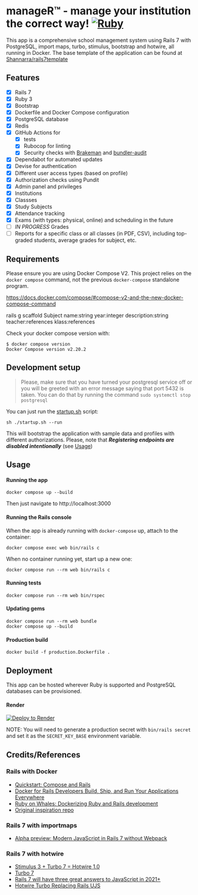 # manageR™ - manage your institution the correct way! [![Ruby](https://github.com/Shannarra/manageR/actions/workflows/ruby.yml/badge.svg?branch=master)](https://github.com/Shannarra/manageR/actions/workflows/ruby.yml)
This app is a comprehensive school management system using Rails 7 with PostgreSQL, import maps, turbo, stimulus, bootstrap and hotwire, all running in Docker. The base template of the application can be found at [Shannarra/rails7template](https://github.com/Shannarra/rails7template)

## Features
- [x] Rails 7
- [x] Ruby 3
- [x] Bootstrap
- [x] Dockerfile and Docker Compose configuration
- [x] PostgreSQL database
- [x] Redis
- [x] GitHub Actions for
  - [x] tests
  - [x] Rubocop for linting
  - [x] Security checks with [Brakeman](https://github.com/presidentbeef/brakeman) and [bundler-audit](https://github.com/rubysec/bundler-audit)
- [x] Dependabot for automated updates
- [x] Devise for authentication
- [x] Different user access types (based on profile)
- [x] Authorization checks using Pundit
- [x] Admin panel and privileges
- [x] Institutions
- [x] Classses
- [x] Study Subjects
- [x] Attendance tracking
- [x] Exams (with types: physical, online) and scheduling in the future
- [ ] *IN PROGRESS* Grades
- [ ] Reports for a specific class or all classes (in PDF, CSV), including top-graded students, average grades for subject, etc.

## Requirements

Please ensure you are using Docker Compose V2. This project relies on the `docker compose` command, not the previous `docker-compose` standalone program.

https://docs.docker.com/compose/#compose-v2-and-the-new-docker-compose-command

rails g scaffold Subject name:string year:integer description:string teacher:references klass:references


Check your docker compose version with:
```
$ docker compose version
Docker Compose version v2.20.2
```

## Development setup
> Please, make sure that you have turned your postgresql service off or you will be greeted with an error message saying that port 5432 is taken.
You can do that by running the command `sudo systemctl stop postgresql`

You can just run the [startup.sh](https://github.com/Shannarra/rails7template/edit/master/startup.sh) script:
```console
sh ./startup.sh --run
```
This will bootstrap the application with sample data and profiles with different authorizations. Please, note that __*Registering endpoints are disabled intentionally*__ (see [Usage](#Usage))

## Usage
#### Running the app
```console
docker compose up --build
```
Then just navigate to http://localhost:3000

#### Running the Rails console
When the app is already running with `docker-compose` up, attach to the container:
```console
docker compose exec web bin/rails c
```

When no container running yet, start up a new one:
```console
docker compose run --rm web bin/rails c
```

#### Running tests
```console
docker compose run --rm web bin/rspec
```

#### Updating gems
```console
docker compose run --rm web bundle
docker compose up --build
```

#### Production build
```console
docker build -f production.Dockerfile .
```


## Deployment
This app can be hosted wherever Ruby is supported and PostgreSQL databases can be provisioned.

#### Render

[![Deploy to Render](https://render.com/images/deploy-to-render-button.svg)](https://render.com/deploy?repo=[https://github.com/Shannarra/manageR](https://github.com/Shannarra/manageR))

NOTE: You will need to generate a production secret with `bin/rails secret` and set it as the `SECRET_KEY_BASE` environment variable.

## Credits/References

### Rails with Docker
* [Quickstart: Compose and Rails](https://docs.docker.com/compose/rails/)
* [Docker for Rails Developers
Build, Ship, and Run Your Applications Everywhere](https://pragprog.com/titles/ridocker/docker-for-rails-developers/)
* [Ruby on Whales:
Dockerizing Ruby and Rails development](https://evilmartians.com/chronicles/ruby-on-whales-docker-for-ruby-rails-development)
* [Original inspiration repo](https://github.com/ryanwi/rails7-on-docker)

### Rails 7 with importmaps

* [Alpha preview: Modern JavaScript in Rails 7 without Webpack](https://www.youtube.com/watch?v=PtxZvFnL2i0)

### Rails 7 with hotwire

* [Stimulus 3 + Turbo 7 = Hotwire 1.0](https://world.hey.com/dhh/stimulus-3-turbo-7-hotwire-1-0-9d507133)
* [Turbo 7](https://world.hey.com/hotwired/turbo-7-0dd7a27f)
* [Rails 7 will have three great answers to JavaScript in 2021+](https://world.hey.com/dhh/rails-7-will-have-three-great-answers-to-javascript-in-2021-8d68191b)
* [Hotwire Turbo Replacing Rails UJS](https://www.driftingruby.com/episodes/hotwire-turbo-replacing-rails-ujs)
